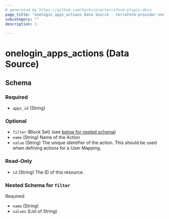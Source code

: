 ```yaml
---
# generated by https://github.com/hashicorp/terraform-plugin-docs
page_title: "onelogin_apps_actions Data Source - terraform-provider-onelogin-1"
subcategory: ""
description: |-
  
---
```


# onelogin_apps_actions (Data Source)





<!-- schema generated by tfplugindocs -->
## Schema

### Required

- `apps_id` (String)

### Optional

- `filter` (Block Set) (see [below for nested schema](#nestedblock--filter))
- `name` (String) Name of the Action
- `value` (String) The unique identifier of the action. This should be used when defining actions for a User Mapping.

### Read-Only

- `id` (String) The ID of this resource.

<a id="nestedblock--filter"></a>
### Nested Schema for `filter`

Required:

- `name` (String)
- `values` (List of String)


